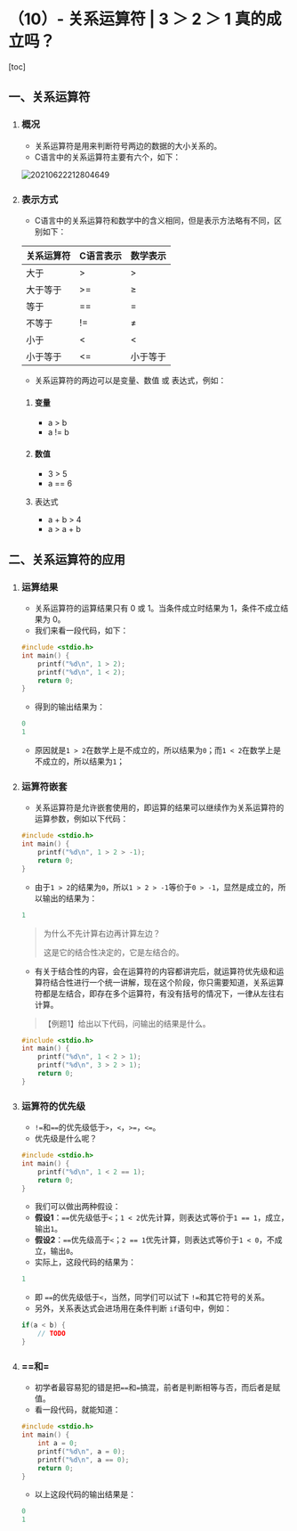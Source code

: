 # （10）- 关系运算符 | 3 ＞ 2 ＞ 1 真的成立吗？

[toc]

## 一、关系运算符

1. ### 概况

   - 关系运算符是用来判断符号两边的数据的大小关系的。
   - C语言中的关系运算符主要有六个，如下：

   ![20210622212804649](D:/GitRep/Study/C/notes/%EF%BC%8810%EF%BC%89-%20%E5%85%B3%E7%B3%BB%E8%BF%90%E7%AE%97%E7%AC%A6%20%203%20%EF%BC%9E%202%20%EF%BC%9E%201%20%E7%9C%9F%E7%9A%84%E6%88%90%E7%AB%8B%E5%90%97%EF%BC%9F.assets/20210622212804649.png)

2. ### 表示方式

   - C语言中的关系运算符和数学中的含义相同，但是表示方法略有不同，区别如下：

   | 关系运算符 | C语言表示 | 数学表示 |
   | ---------- | --------- | -------- |
   | 大于       | >         | >        |
   | 大于等于   | >=        | ≥        |
   | 等于       | ==        | =        |
   | 不等于     | !=        | ≠        |
   | 小于       | <         | <        |
   | 小于等于   | <=        | 小于等于 |

   - 关系运算符的两边可以是变量、数值 或 表达式，例如：

   1. #### 变量

      - a > b
      - a != b

   2. #### 数值

      - 3 > 5
      - a == 6

   3. 表达式

      - a + b > 4
      - a > a + b

## 二、关系运算符的应用

1. ### 运算结果

   - 关系运算符的运算结果只有 0 或 1。当条件成立时结果为 1，条件不成立结果为 0。
   - 我们来看一段代码，如下：

   ```c
   #include <stdio.h>
   int main() {
       printf("%d\n", 1 > 2);
       printf("%d\n", 1 < 2);
       return 0;
   }
   ```

   - 得到的输出结果为：

   ```c
   0
   1
   ```

   - 原因就是`1 > 2`在数学上是不成立的，所以结果为`0`；而`1 < 2`在数学上是不成立的，所以结果为`1`；

2. ### 运算符嵌套

   - 关系运算符是允许嵌套使用的，即运算的结果可以继续作为关系运算符的运算参数，例如以下代码：

   ```c
   #include <stdio.h>
   int main() {
       printf("%d\n", 1 > 2 > -1);
       return 0;
   }
   ```

   - 由于`1 > 2`的结果为`0`，所以`1 > 2 > -1`等价于`0 > -1`，显然是成立的，所以输出的结果为：

   ```c
   1
   ```

   > 为什么不先计算右边再计算左边？
   >
   > 这是它的结合性决定的，它是左结合的。

   - 有关于结合性的内容，会在运算符的内容都讲完后，就运算符优先级和运算符结合性进行一个统一讲解，现在这个阶段，你只需要知道，关系运算符都是左结合，即存在多个运算符，有没有括号的情况下，一律从左往右计算。

   > 【例题1】给出以下代码，问输出的结果是什么。

   ```c
   #include <stdio.h>
   int main() {
       printf("%d\n", 1 < 2 > 1);
       printf("%d\n", 3 > 2 > 1);
       return 0;
   }
   ```

3. ### 运算符的优先级

   - `!=`和`==`的优先级低于`>`，`<`，`>=`，`<=`。
   - 优先级是什么呢？

   ```c
   #include <stdio.h>
   int main() {
       printf("%d\n", 1 < 2 == 1);
       return 0;
   }
   ```

   - 我们可以做出两种假设：
   - **假设1**：`==`优先级低于`<`；`1 < 2`优先计算，则表达式等价于`1 == 1`，成立，输出`1`。
   - **假设2**：`==`优先级高于`<`；`2 == 1`优先计算，则表达式等价于`1 < 0`，不成立，输出`0`。
   - 实际上，这段代码的结果为：

   ```c
   1
   ```

   - 即 `==`的优先级低于`<`，当然，同学们可以试下 `!=`和其它符号的关系。
   - 另外，关系表达式会进场用在条件判断 `if`语句中，例如：

   ```c
   if(a < b) {
       // TODO
   }
   ```

4. ### ==和=

   - 初学者最容易犯的错是把`==`和`=`搞混，前者是判断相等与否，而后者是赋值。
   - 看一段代码，就能知道：

   ```c
   #include <stdio.h>
   int main() {
       int a = 0; 
       printf("%d\n", a = 0);
       printf("%d\n", a == 0);
       return 0;
   }
   ```

   - 以上这段代码的输出结果是：

   ```c
   0
   1
   ```

   